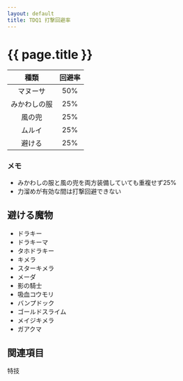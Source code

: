 ```yaml
---
layout: default
title: TDQ1 打撃回避率
---
```


# {{ page.title }}

| 種類 | 回避率 |
|:----:|:------:|
| マヌーサ | 50% |
| みかわしの服 | 25% |
| 風の兜 | 25% |
| ムルイ | 25% |
| 避ける | 25% | 避ける魔物参照

### メモ

* みかわしの服と風の兜を両方装備していても重複せず25%
* 力溜めが有効な間は打撃回避できない

## 避ける魔物

* ドラキー
* ドラキーマ
* タホドラキー
* キメラ
* スターキメラ
* メーダ
* 影の騎士
* 吸血コウモリ
* バンプドック
* ゴールドスライム
* メイジキメラ
* ガアクマ

## 関連項目

特技
